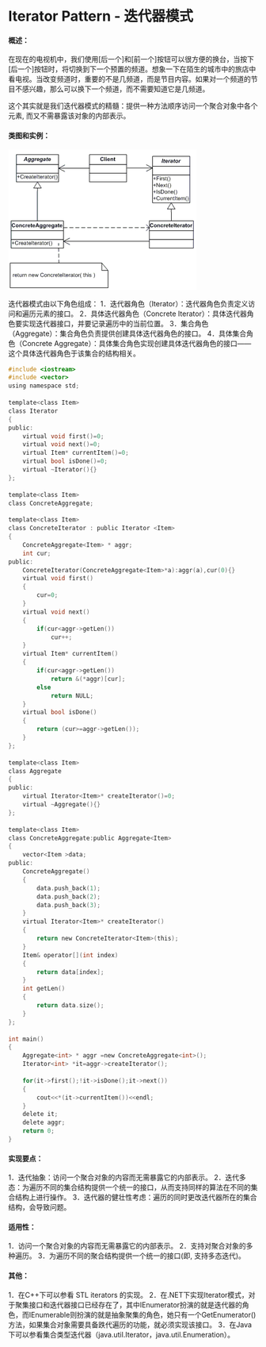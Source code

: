 # Iterator Pattern - 迭代器模式

#### 概述：

   在现在的电视机中，我们使用[后一个]和[前一个]按钮可以很方便的换台，当按下[后一个]按钮时，将切换到下一个预置的频道。想象一下在陌生的城市中的旅店中看电视。当改变频道时，重要的不是几频道，而是节目内容。如果对一个频道的节目不感兴趣，那么可以换下一个频道，而不需要知道它是几频道。

   这个其实就是我们迭代器模式的精髓：提供一种方法顺序访问一个聚合对象中各个元素, 而又不需暴露该对象的内部表示。

#### 类图和实例：
![](DesignPattern-Iterator.png)

迭代器模式由以下角色组成：
1．迭代器角色（Iterator）：迭代器角色负责定义访问和遍历元素的接口。
2．具体迭代器角色（Concrete Iterator）：具体迭代器角色要实现迭代器接口，并要记录遍历中的当前位置。
3．集合角色（Aggregate）：集合角色负责提供创建具体迭代器角色的接口。
4．具体集合角色（Concrete Aggregate）：具体集合角色实现创建具体迭代器角色的接口——这个具体迭代器角色于该集合的结构相关。

```c
#include <iostream>  
#include <vector>  
using namespace std;  
  
template<class Item>  
class Iterator  
{  
public:  
    virtual void first()=0;  
    virtual void next()=0;  
    virtual Item* currentItem()=0;  
    virtual bool isDone()=0;  
    virtual ~Iterator(){}  
};  
  
template<class Item>  
class ConcreteAggregate;  
  
template<class Item>  
class ConcreteIterator : public Iterator <Item>  
{  
    ConcreteAggregate<Item> * aggr;  
    int cur;  
public:  
    ConcreteIterator(ConcreteAggregate<Item>*a):aggr(a),cur(0){}  
    virtual void first()  
    {  
        cur=0;  
    }  
    virtual void next()  
    {  
        if(cur<aggr->getLen())  
            cur++;  
    }  
    virtual Item* currentItem()  
    {  
        if(cur<aggr->getLen())  
            return &(*aggr)[cur];  
        else  
            return NULL;  
    }  
    virtual bool isDone()  
    {  
        return (cur>=aggr->getLen());  
    }  
};  
  
template<class Item>  
class Aggregate  
{  
public:  
    virtual Iterator<Item>* createIterator()=0;  
    virtual ~Aggregate(){}  
};  
  
template<class Item>  
class ConcreteAggregate:public Aggregate<Item>  
{  
    vector<Item >data;  
public:  
    ConcreteAggregate()  
    {  
        data.push_back(1);  
        data.push_back(2);  
        data.push_back(3);  
    }  
    virtual Iterator<Item>* createIterator()  
    {  
        return new ConcreteIterator<Item>(this);  
    }  
    Item& operator[](int index)  
    {  
        return data[index];  
    }  
    int getLen()  
    {  
        return data.size();  
    }  
};  
  
int main()  
{  
    Aggregate<int> * aggr =new ConcreteAggregate<int>();  
    Iterator<int> *it=aggr->createIterator();  
  
    for(it->first();!it->isDone();it->next())  
    {  
        cout<<*(it->currentItem())<<endl;  
    }  
    delete it;  
    delete aggr;  
    return 0;  
}
```

#### 实现要点：
1．迭代抽象：访问一个聚合对象的内容而无需暴露它的内部表示。
2．迭代多态：为遍历不同的集合结构提供一个统一的接口，从而支持同样的算法在不同的集合结构上进行操作。
3．迭代器的健壮性考虑：遍历的同时更改迭代器所在的集合结构，会导致问题。

#### 适用性：
1．访问一个聚合对象的内容而无需暴露它的内部表示。 
2．支持对聚合对象的多种遍历。 
3．为遍历不同的聚合结构提供一个统一的接口(即, 支持多态迭代)。

#### 其他：
1．在C++下可以参看 STL iterators 的实现。
2．在.NET下实现Iterator模式，对于聚集接口和迭代器接口已经存在了，其中IEnumerator扮演的就是迭代器的角色，而IEnumerable则扮演的就是抽象聚集的角色，她只有一个GetEnumerator()方法，如果集合对象需要具备跌代遍历的功能，就必须实现该接口。
3．在Java下可以参看集合类型迭代器（java.util.Iterator，java.util.Enumeration）。